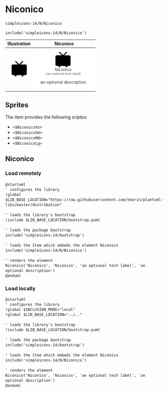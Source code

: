 # Niconico


```text
simpleicons-14/N/Niconico
```

```text
include('simpleicons-14/N/Niconico')
```



| Illustration | Niconico |
| :---: | :---: |
| ![illustration for Illustration](../../simpleicons-14/N/Niconico.png) | ![illustration for Niconico](../../simpleicons-14/N/Niconico.Local.png) |



## Sprites
The item provides the following sriptes:

- `<$NiconicoXs>`
- `<$NiconicoSm>`
- `<$NiconicoMd>`
- `<$NiconicoLg>`





## Niconico

### Load remotely
```plantuml
@startuml
' configures the library
!global $LIB_BASE_LOCATION="https://raw.githubusercontent.com/tmorin/plantuml-libs/master/distribution"

' loads the library's bootstrap
!include $LIB_BASE_LOCATION/bootstrap.puml

' loads the package bootstrap
include('simpleicons-14/bootstrap')

' loads the Item which embeds the element Niconico
include('simpleicons-14/N/Niconico')

' renders the element
Niconico('Niconico', 'Niconico', 'an optional tech label', 'an optional description')
@enduml
```

### Load locally
```plantuml
@startuml
' configures the library
!global $INCLUSION_MODE="local"
!global $LIB_BASE_LOCATION="../.."

' loads the library's bootstrap
!include $LIB_BASE_LOCATION/bootstrap.puml

' loads the package bootstrap
include('simpleicons-14/bootstrap')

' loads the Item which embeds the element Niconico
include('simpleicons-14/N/Niconico')

' renders the element
Niconico('Niconico', 'Niconico', 'an optional tech label', 'an optional description')
@enduml
```

